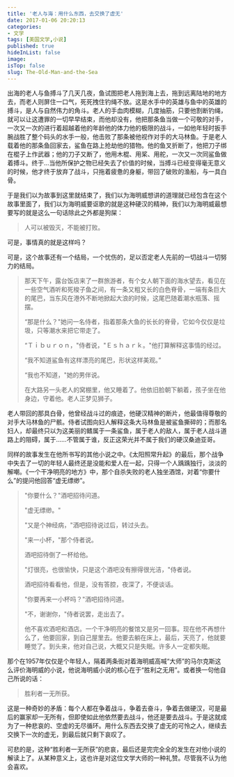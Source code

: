 ```yaml
---
title: '老人与海：用什么东西，去交换了虚无'
date: 2017-01-06 20:20:13
categories:
- 文学
tags: [美国文学,小说]
published: true
hideInList: false
image: 
isTop: false
slug: The-Old-Man-and-the-Sea
---
```

  出海的老人与鱼搏斗了几天几夜，鱼试图把老人拖到海上去，拖到远离陆地的地方去，而老人则屏住一口气，死死拽住钓绳不放。这是水手中的英雄与鱼中的英雄的搏斗，是人与自然伟力的角斗。老人的手血肉模糊，几度抽筋，只要他割断钓绳，就可以让这遭罪的一切早早结束，而他却没有，他把那条鱼当做一个可敬的对手，一次又一次的进行着超越着他的年龄他的体力他的极限的战斗，一如他年轻时扳手腕战胜了整个码头的水手一般，他击败了那条被他视作对手的大马林鱼。于是老人载着他的那条鱼回家去，鲨鱼在路上抢劫他的猎物。他的鱼叉折断了，他把刀子绑在棍子上作武器；他的刀子又断了，他用木棍、用桨、用舵，一次又一次同鲨鱼做着搏斗。终于…当他所保护之物已经失去了价值的时候，当搏斗已经变得毫无意义的时候，他才终于放弃了战斗，只拖着疲惫的身躯，带回了破败的渔船，与一具白骨。 

  于是我们以为故事到这里就结束了，我们以为海明威想讲的道理就已经包含在这个故事里面了，我们以为海明威要讴歌的就是这种硬汉的精神，我们以为海明威最想要写的就是这么一句话除此之外都是狗屎：

> 人可以被毁灭，不能被打败。

  可是，事情真的就是这样吗？

  可是，这个故事还有一个结局，一个忧伤的，足以否定老人先前的一切战斗一切努力的结局。

> 那天下午，露台饭店来了一群旅游者，有个女人朝下面的海水望去，看见在一些空气酒听和死梭子鱼之间，有一条又粗又长的白色脊骨，一端有条巨大的尾巴，当东风在港外不断地掀起大浪的时候，这尾巴随着潮水瓶落、摇摆。
>
> “那是什么？"她问一名侍者，指着那条大鱼的长长的脊骨，它如今仅仅是垃圾，只等潮水来把它带走了。
>
> “Ｔｉｂｕｒｏｎ，"侍者说，"Ｅｓｈａｒｋ。"他打算解释这事情的经过。
>
> “我不知道鲨鱼有这样漂亮的尾巴，形状这样美观。”
>
> “我也不知道，"她的男伴说。
>
> 在大路另一头老人的窝棚里，他又睡着了。他依旧脸朝下躺着，孩子坐在他身边，守着他。老人正梦见狮子。

  老人带回的那具白骨，他曾经战斗过的痕迹，他硬汉精神的断片，他最值得尊敬的对手大马林鱼的尸骸。侍者试图向妇人解释这条大马林鱼是被鲨鱼撕碎的；而那名妇人，却最终只以为这美丽的鳍属于一条鲨鱼，属于老人的敌人，属于老人战斗道路上的阻碍，属于……不管属于谁，反正这荣光并不属于我们的硬汉桑迪亚哥。

  同样的故事发生在他所书写的其他小说之中。《太阳照常升起》的最后，那个战争中失去了一切的年轻人最终还是没能和爱人在一起，只得一个人踽踽独行，淡淡的解嘲。《一个干净明亮的地方》中，那个自杀失败的老人独坐酒馆，对着“你要什么”的提问他回答“虚无缥缈”。

>"你要什么？"酒吧招待问道。
>
> "虚无缥缈。" 
>
> "又是个神经病，"酒吧招待说过后，转过头去。
>
> "来一小杯，"那个侍者说。
>
> 酒吧招待倒了一杯给他。
>
> "灯很亮，也很愉快，只是这个酒吧没有擦得很光洁，"侍者说。
>
> 酒吧招待看看他，但是，没有答腔，夜深了，不便谈话。 
>
> "你要再来一小杯吗？"酒吧招待问道。 
>
> "不，谢谢你，"侍者说罢，走出去了。
>
> 他不喜欢酒吧和酒店。一个干净明亮的餐馆又是另一回事。现在他不再想什么了，他要回家，到自己屋里去。他要去躺在床上，最后，天亮了，他就要睡觉了。到头来，他对自己说，大概又只是失眠。许多人一定都失眠。

  那个在1957年仅仅是个年轻人，隔着两条街对着海明威高喊“大师”的马尔克斯这么评价海明威的小说，他说海明威小说的核心在于“胜利之无用”。或者换一句他自己所说的话：

> 胜利者一无所获。

  这是一种奇妙的矛盾：每个人都在争着战斗，争着去奋斗，争着去做硬汉，可是最后的赢家却一无所有，但即使如此他依然要去战斗，他还是要去战斗。于是这就成为了一种悲哀的、空虚的无尽循环。用什么东西去交换了虚无的可怜之人，继续去交换下一次的虚无，到最后就只剩下哀叹了。

  可悲的是，这种“胜利者一无所获”的悲哀，最后还是完完全全的发生在对他小说的解读上了。从某种意义上，这也许是对这位文学大师的一种礼赞。尽管我不认为他会喜欢。

